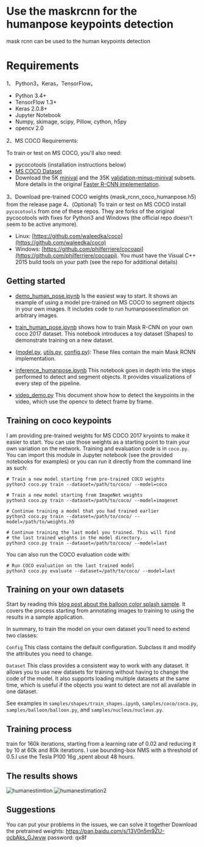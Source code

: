 ﻿# Use the maskrcnn for the humanpose keypoints detection
mask rcnn can be used to the human keypoints detection


# Requirements

1、	Python3，Keras，TensorFlow。

 -   Python 3.4+
 -   TensorFlow 1.3+
 -   Keras 2.0.8+
 -   Jupyter Notebook
 -   Numpy, skimage, scipy, Pillow, cython, h5py
 -   opencv 2.0


2、MS COCO Requirements:

To train or test on MS COCO, you'll also need:

 -   pycocotools (installation instructions below)
 -   [MS COCO Dataset](http://cocodataset.org/#home)
 -   Download the 5K  [minival](https://dl.dropboxusercontent.com/s/o43o90bna78omob/instances_minival2014.json.zip?dl=0)  and the 35K  [validation-minus-minival](https://dl.dropboxusercontent.com/s/s3tw5zcg7395368/instances_valminusminival2014.json.zip?dl=0)  subsets. More details in the original  [Faster R-CNN implementation](https://github.com/rbgirshick/py-faster-rcnn/blob/master/data/README.md).
 
3、Download pre-trained COCO weights (mask_rcnn_coco_humanpose.h5) from the release page
4、(Optional) To train or test on MS COCO install  `pycocotools`  from one of these repos. They are forks of the original pycocotools with fixes for Python3 and Windows (the official repo doesn't seem to be active anymore).

-   Linux:  [https://github.com/waleedka/coco](https://github.com/waleedka/coco)
-   Windows:  [https://github.com/philferriere/cocoapi](https://github.com/philferriere/cocoapi). You must have the Visual C++ 2015 build tools on your path (see the repo for additional details)
 

## Getting started
-   [demo_human_pose.ipynb](https://github.com/chrispolo/Keypoints-of-humanpose-with-Mask-R-CNN/blob/master/demo_human_pose.ipynb)  Is the easiest way to start. It shows an example of using a model pre-trained on MS COCO to segment objects in your own images. It includes code to run humanposeestimation on arbitrary images.
    
-   [train_human_pose.ipynb](https://github.com/chrispolo/Keypoints-of-humanpose-with-Mask-R-CNN/blob/master/train_human_pose.ipynb)  shows how to train Mask R-CNN on your own coco 2017 dataset. This notebook introduces a toy dataset (Shapes) to demonstrate training on a new dataset.
    
-   ([model.py](https://github.com/chrispolo/Keypoints-of-humanpose-with-Mask-R-CNN/blob/master/model.py),  [utils.py](https://github.com/chrispolo/Keypoints-of-humanpose-with-Mask-R-CNN/blob/master/utils.py),  [config.py](https://github.com/chrispolo/Keypoints-of-humanpose-with-Mask-R-CNN/blob/master/config.py)): These files contain the main Mask RCNN implementation.
    
    
-   [inference_humanpose.ipynb](https://github.com/chrispolo/Keypoints-of-humanpose-with-Mask-R-CNN/blob/master/inference_humanpose.ipynb)  This notebook goes in depth into the steps performed to detect and segment objects. It provides visualizations of every step of the pipeline.
    
- [video_demo.py](https://github.com/chrispolo/Keypoints-of-humanpose-with-Mask-R-CNN/blob/master/video_demo.py)  This document show how to detect the keypoints in the video, which use the opencv to detect frame by frame.
    
## Training  on coco keypoints

I am  providing pre-trained weights for MS COCO 2017 kryoints to make it easier to start. You can use those weights as a starting point to train your own variation on the network. Training and evaluation code is in  `coco.py`. You can import this module in Jupyter notebook (see the provided notebooks for examples) or you can run it directly from the command line as such:

```
# Train a new model starting from pre-trained COCO weights
python3 coco.py train --dataset=/path/to/coco/ --model=coco

# Train a new model starting from ImageNet weights
python3 coco.py train --dataset=/path/to/coco/ --model=imagenet

# Continue training a model that you had trained earlier
python3 coco.py train --dataset=/path/to/coco/ --model=/path/to/weights.h5

# Continue training the last model you trained. This will find
# the last trained weights in the model directory.
python3 coco.py train --dataset=/path/to/coco/ --model=last
```
You can also run the COCO evaluation code with:

```
# Run COCO evaluation on the last trained model
python3 coco.py evaluate --dataset=/path/to/coco/ --model=last
```
## Training on your own datasets

Start by reading this  [blog post about the balloon color splash sample](https://engineering.matterport.com/splash-of-color-instance-segmentation-with-mask-r-cnn-and-tensorflow-7c761e238b46). It covers the process starting from annotating images to training to using the results in a sample application.

In summary, to train the model on your own dataset you'll need to extend two classes:

`Config`  This class contains the default configuration. Subclass it and modify the attributes you need to change.

`Dataset`  This class provides a consistent way to work with any dataset. It allows you to use new datasets for training without having to change the code of the model. It also supports loading multiple datasets at the same time, which is useful if the objects you want to detect are not all available in one dataset.

See examples in  `samples/shapes/train_shapes.ipynb`,  `samples/coco/coco.py`,  `samples/balloon/balloon.py`, and  `samples/nucleus/nucleus.py`.

## Training process 

 train for 160k iterations, starting from a learning rate of 0.02 and reducing it by 10 at 60k and 80k iterations. I  use bounding-box NMS with a threshold of 0.5.I use the Tesla P100 16g ,spent about 48 hours.

## The results shows

![humanestimtion](https://github.com/chrispolo/Keypoints-of-humanpose-with-Mask-R-CNN/blob/master/results/video1.png)
![humanestimation2](https://github.com/chrispolo/Keypoints-of-humanpose-with-Mask-R-CNN/blob/master/results/video2.png)
## Suggestions
You can put your problems in the issues, we can solve it together
Download the pretrained weights:
 https://pan.baidu.com/s/13V0n5m9ZU-ocbAks_GJwvw password: qx8f
